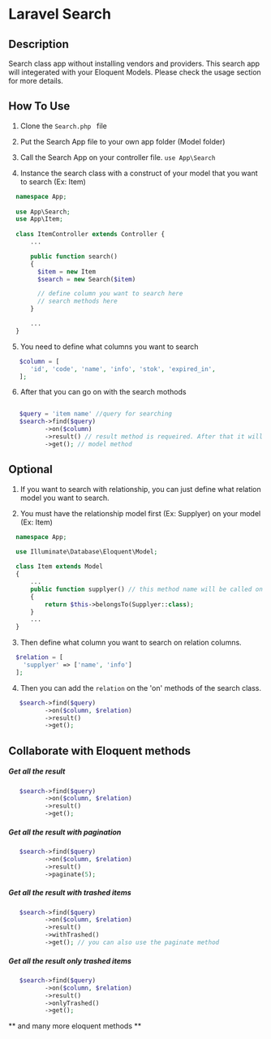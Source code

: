 # Laravel Search

## Description 
Search class app without installing vendors and providers. This search app will integerated with your Eloquent Models. Please check the usage section for more details.

## How To Use
1. Clone the ```Search.php ``` file

2. Put the Search App file to your own app folder (Model folder)

3. Call the Search App on your controller file.
    ```use App\Search ```
    
4. Instance the search class with a construct of your model that you want to search (Ex: Item)
```php
  namespace App;
  
  use App\Search;
  use App\Item;
  
  class ItemController extends Controller {
      ...    

      public function search()
      {
        $item = new Item 
        $search = new Search($item)

        // define column you want to search here
        // search methods here
      }

      ...
  }
```
5.  You need to define what columns you want to search

```php
   $column = [
      'id', 'code', 'name', 'info', 'stok', 'expired_in',
   ];
```

6. After that you can go on with the search mothods
```php

   $query = 'item name' //query for searching
   $search->find($query)
          ->on($column)
          ->result() // result method is requeired. After that it will return the model methods
          ->get(); // model method
```

## Optional
1. If you want to search with relationship, you can just define what relation model you want to search.

2. You must have the relationship model first (Ex: Supplyer) on your model (Ex: Item)
```php
  namespace App;

  use Illuminate\Database\Eloquent\Model;
  
  class Item extends Model
  {
      ...
      public function supplyer() // this method name will be called on the relation array with a string variable
      {
          return $this->belongsTo(Supplyer::class);
      }
      ...
  }
```

3. Then define what column you want to search on relation columns.
```php 
  $relation = [
    'supplyer' => ['name', 'info']
  ];
```

4. Then you can add the ```relation``` on the 'on' methods of the search class.
```php
   $search->find($query)
          ->on($column, $relation)
          ->result() 
          ->get();
```

## Collaborate with Eloquent methods

##### Get all the result
```php
   $search->find($query)
          ->on($column, $relation)
          ->result() 
          ->get();
```

##### Get all the result with pagination
```php
   $search->find($query)
          ->on($column, $relation)
          ->result() 
          ->paginate(5);
```

##### Get all the result with trashed items 
```php
   $search->find($query)
          ->on($column, $relation)
          ->result()
          ->withTrashed()
          ->get(); // you can also use the paginate method
```

##### Get all the result only trashed items 
```php
   $search->find($query)
          ->on($column, $relation)
          ->result()
          ->onlyTrashed()
          ->get();
```
** and many more eloquent methods **

##
